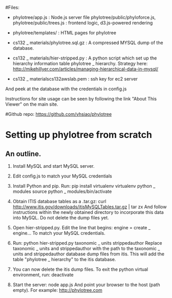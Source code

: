 #Files:
* phylotree/app.js : Node.js server file
phylotree/public/phyloforce.js, phylotree/public/trees.js : frontend logic, d3.js-powered rendering
* phylotree/templates/ : HTML pages for phylotree

* cs132 _ materials/phylotree.sql.gz : A compressed MYSQL dump of the database.

* cs132 _ materials/hier-stripped.py : A python script which set up the hierarchy information table phylotree _ hierarchy. Strategy here: http://mikehillyer.com/articles/managing-hierarchical-data-in-mysql/

* cs132 _ materialscs132awslab.pem : ssh key for ec2 server

And peek at the database with the credentials in config.js

Instructions for site usage can be seen by following the link "About This Viewer" on the main site.

#Github repo:
	https://github.com/vhsiao/phylotree

# Setting up phylotree from scratch
## An outline.
1. Install MySQL and start MySQL server.
2. Edit config.js to match your MySQL credentials
3. Install Python and pip. Run:
         pip install virtualenv
         virtualenv python _ modules
         source python _ modules/bin/activate
4. Obtain ITIS database tables as a .tar.gz:
         curl http://www.itis.gov/downloads/itisMySQLTables.tar.gz | tar zx 
   And follow instructions within the newly obtained directory to incorporate this data into MySQL. Do not delete the dump files yet. 
5. Open hier-stripped.py. Edit the line that begins:
         engine = create _ engine...
   To match your MySQL credentials. 

6. Run:
         python hier-stripped.py taxonomic _ units strippedauthor
   Replace taxonomic _ units and strippedauthor with the path to the taxonomic _ units and strippedauthor database dump files from itis. This will add the table "phylotree _ hierarchy" to the itis database.

7. You can now delete the itis dump files. To exit the python virtual environment, run:
         deactivate

8. Start the server:
         node app.js
   And point your browser to the host (path empty). For example: http://phylotree.com
